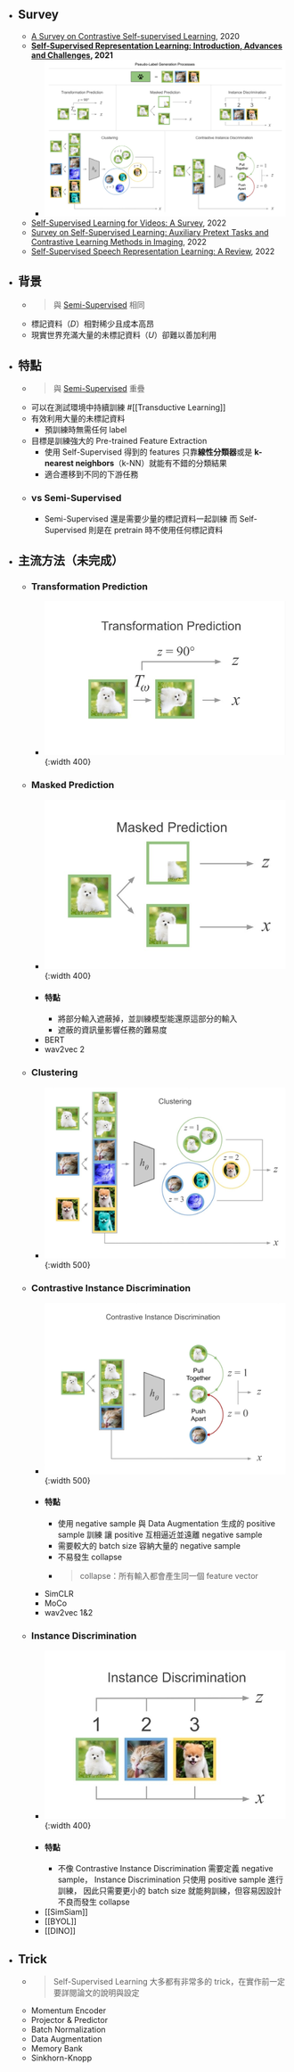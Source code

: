 - ## Survey
	- [A Survey on Contrastive Self-supervised Learning](https://arxiv.org/abs/2011.00362), 2020
	- **[Self-Supervised Representation Learning: Introduction, Advances and Challenges](https://arxiv.org/abs/2110.09327), 2021**
		- ![2022-08-05-09-56-33.jpeg](../assets/2022-08-05-09-56-33.jpeg)
	- [Self-Supervised Learning for Videos: A Survey](https://arxiv.org/abs/2207.00419), 2022
	- [Survey on Self-Supervised Learning: Auxiliary Pretext Tasks and Contrastive Learning Methods in Imaging](https://www.mdpi.com/1099-4300/24/4/551), 2022
	- [Self-Supervised Speech Representation Learning: A Review](https://arxiv.org/abs/2205.10643), 2022
- ## 背景
	- > 與 [Semi-Supervised](((62f12695-556d-476b-b1ef-8db46a1f222a))) 相同
	- 標記資料（$D$）相對稀少且成本高昂
	- 現實世界充滿大量的未標記資料（$U$）卻難以善加利用
- ## 特點
	- > 與 [Semi-Supervised](((62f1ece2-6a74-41f7-be39-9faf29a5b19d))) 重疊
	- 可以在測試環境中持續訓練 #[[Transductive Learning]]
	- 有效利用大量的未標記資料
		- 預訓練時無需任何 label
	- 目標是訓練強大的 Pre-trained Feature Extraction
		- 使用 Self-Supervised 得到的 features 只靠**線性分類器**或是 **k-nearest neighbors**（k-NN）就能有不錯的分類結果
		- 適合遷移到不同的下游任務
	- ### vs Semi-Supervised
		- Semi-Supervised 還是需要少量的標記資料一起訓練
		  而 Self-Supervised 則是在 pretrain 時不使用任何標記資料
- ## 主流方法（未完成）
	- ### Transformation Prediction
		- ![image.png](../assets/image_1659978502650_0.png){:width 400}
	- ### Masked Prediction
		- ![image.png](../assets/image_1659978544193_0.png){:width 400}
		- #### 特點
			- 將部分輸入遮蔽掉，並訓練模型能還原這部分的輸入
			- 遮蔽的資訊量影響任務的難易度
		- BERT
		- wav2vec 2
	- ### Clustering
		- ![image.png](../assets/image_1659978646125_0.png){:width 500}
	- ### Contrastive Instance Discrimination
		- ![image.png](../assets/image_1659978676915_0.png){:width 500}
		- #### 特點
			- 使用 negative sample 與 Data Augmentation 生成的 positive sample 訓練
			  讓 positive 互相逼近並遠離 negative sample
			- 需要較大的 batch size 容納大量的 negative sample
			- 不易發生 collapse
			- > collapse：所有輸入都會產生同一個 feature vector
		- SimCLR
		- MoCo
		- wav2vec 1&2
	- ### Instance Discrimination
		- ![image.png](../assets/image_1659978606928_0.png){:width 400}
		- #### 特點
			- 不像 Contrastive Instance Discrimination 需要定義 negative sample，
			  Instance Discrimination 只使用 positive sample 進行訓練，
			  因此只需要更小的 batch size 就能夠訓練，但容易因設計不良而發生 collapse
		- [[SimSiam]]
		- [[BYOL]]
		- [[DINO]]
- ## Trick
	- > Self-Supervised Learning 大多都有非常多的 trick，在實作前一定要詳閱論文的說明與設定
	- Momentum Encoder
	- Projector & Predictor
	- Batch Normalization
	- Data Augmentation
	- Memory Bank
	- Sinkhorn-Knopp
